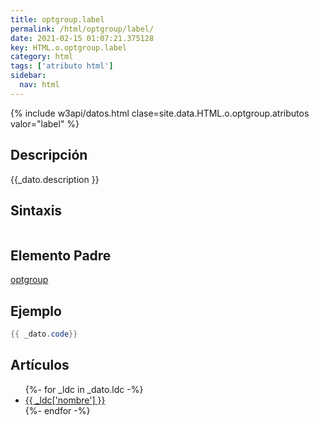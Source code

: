 ```yaml
---
title: optgroup.label
permalink: /html/optgroup/label/
date: 2021-02-15 01:07:21.375128
key: HTML.o.optgroup.label
category: html
tags: ['atributo html']
sidebar: 
  nav: html
---
```


{% include w3api/datos.html clase=site.data.HTML.o.optgroup.atributos valor="label" %}

## Descripción
{{_dato.description }}

## Sintaxis
~~~html
~~~

## Elemento Padre
[optgroup](/html/optgroup/)

## Ejemplo
~~~java
{{ _dato.code}}
~~~

## Artículos
<ul>
{%- for _ldc in _dato.ldc -%}
   <li>
       <a href="{{_ldc['url'] }}">{{ _ldc['nombre'] }}</a>
   </li>
{%- endfor -%}
</ul>
